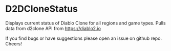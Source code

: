# D2DCloneStatus

Displays current status of Diablo Clone for all regions and game types.
Pulls data from d2clone API from https://diablo2.io

If you find bugs or have suggestions please open an issue on github repo.
Cheers!
